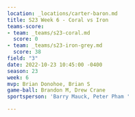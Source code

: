 ```yaml
---
location: _locations/carter-baron.md
title: S23 Week 6 - Coral vs Iron
teams-score:
- team: _teams/s23-coral.md
  score: 0
- team: _teams/s23-iron-grey.md
  score: 38
field: "3"
date: 2022-10-23 10:45:00 -0400
season: 23
week: 6
mvp: Brian Donohoe, Brian S
game-ball: Brandon M, Drew Crane
sportsperson: 'Barry Mauck, Peter Pham '

---
```

